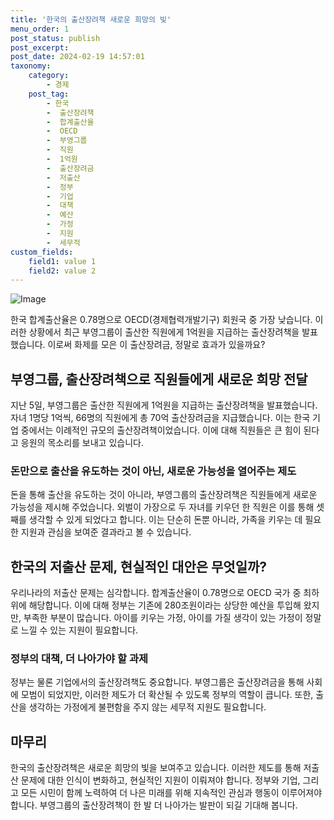 ```yaml
---
title: '한국의 출산장려책 새로운 희망의 빛'
menu_order: 1
post_status: publish
post_excerpt: 
post_date: 2024-02-19 14:57:01
taxonomy:
    category:
        - 경제
    post_tag:
        - 한국
        -  출산장려책
        -  합계출산율
        -  OECD
        -  부영그룹
        -  직원
        -  1억원
        -  출산장려금
        -  저출산
        -  정부
        -  기업
        -  대책
        -  예산
        -  가정
        -  지원
        -  세무적
custom_fields:
    field1: value 1
    field2: value 2
---
```


![Image](https://imgnews.pstatic.net/image/009/2024/02/13/0005257695_001_20240213133001021.jpg?type=w647)

한국 합계출산율은 0.78명으로 OECD(경제협력개발기구) 회원국 중 가장 낮습니다. 이러한 상황에서 최근 부영그룹이 출산한 직원에게 1억원을 지급하는 출산장려책을 발표했습니다. 이로써 화제를 모은 이 출산장려금, 정말로 효과가 있을까요?
## 부영그룹, 출산장려책으로 직원들에게 새로운 희망 전달
지난 5일, 부영그룹은 출산한 직원에게 1억원을 지급하는 출산장려책을 발표했습니다. 자녀 1명당 1억씩, 66명의 직원에게 총 70억 출산장려금을 지급했습니다. 이는 한국 기업 중에서는 이례적인 규모의 출산장려책이었습니다. 이에 대해 직원들은 큰 힘이 된다고 응원의 목소리를 보내고 있습니다.
### 돈만으로 출산을 유도하는 것이 아닌, 새로운 가능성을 열어주는 제도
돈을 통해 출산을 유도하는 것이 아니라, 부영그룹의 출산장려책은 직원들에게 새로운 가능성을 제시해 주었습니다. 외벌이 가장으로 두 자녀를 키우던 한 직원은 이를 통해 셋째를 생각할 수 있게 되었다고 합니다. 이는 단순히 돈뿐 아니라, 가족을 키우는 데 필요한 지원과 관심을 보여준 결과라고 볼 수 있습니다.
## 한국의 저출산 문제, 현실적인 대안은 무엇일까?
우리나라의 저출산 문제는 심각합니다. 합계출산율이 0.78명으로 OECD 국가 중 최하위에 해당합니다. 이에 대해 정부는 기존에 280조원이라는 상당한 예산을 투입해 왔지만, 부족한 부분이 많습니다. 아이를 키우는 가정, 아이를 가질 생각이 있는 가정이 정말로 느낄 수 있는 지원이 필요합니다.
### 정부의 대책, 더 나아가야 할 과제
정부는 물론 기업에서의 출산장려책도 중요합니다. 부영그룹은 출산장려금을 통해 사회에 모범이 되었지만, 이러한 제도가 더 확산될 수 있도록 정부의 역할이 큽니다. 또한, 출산을 생각하는 가정에게 불편함을 주지 않는 세무적 지원도 필요합니다.
## 마무리
한국의 출산장려책은 새로운 희망의 빛을 보여주고 있습니다. 이러한 제도를 통해 저출산 문제에 대한 인식이 변화하고, 현실적인 지원이 이뤄져야 합니다. 정부와 기업, 그리고 모든 시민이 함께 노력하여 더 나은 미래를 위해 지속적인 관심과 행동이 이루어져야 합니다. 부영그룹의 출산장려책이 한 발 더 나아가는 발판이 되길 기대해 봅니다.
